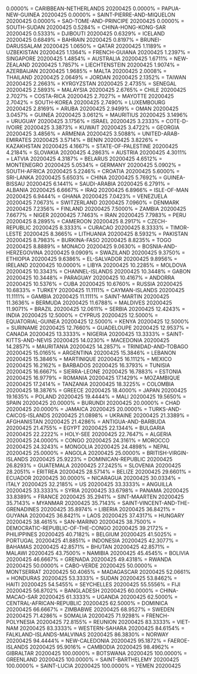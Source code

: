 0.0000% = CARIBBEAN-NETHERLANDS 20200425 
0.0000% = PAPUA-NEW-GUINEA 20200425 
0.0000% = SAINT-PIERRE-AND-MIQUELON 20200425 
0.0000% = SAO-TOME-AND-PRINCIPE 20200425 
0.0000% = SOUTH-SUDAN 20200425 
0.5284% = CHINA-HONG-KONG-SAR 20200425 
0.5333% = DJIBOUTI 20200425 
0.6329% = ICELAND 20200425 
0.6849% = BAHRAIN 20200425 
0.8197% = BRUNEI-DARUSSALAM 20200425 
1.0650% = QATAR 20200425 
1.1189% = UZBEKISTAN 20200425 
1.1364% = FRENCH-GUIANA 20200425 
1.2397% = SINGAPORE 20200425 
1.4854% = AUSTRALIA 20200425 
1.6711% = NEW-ZEALAND 20200425 
1.7857% = LIECHTENSTEIN 20200425 
1.9074% = AZERBAIJAN 20200425 
1.9685% = MALTA 20200425 
2.0008% = THAILAND 20200425 
2.0649% = JORDAN 20200425 
2.1352% = TAIWAN 20200425 
2.2663% = KYRGYZSTAN 20200425 
2.4735% = SENEGAL 20200425 
2.5893% = MALAYSIA 20200425 
2.6765% = CHILE 20200425 
2.7027% = COSTA-RICA 20200425 
2.7027% = MAYOTTE 20200425 
2.7042% = SOUTH-KOREA 20200425 
2.7490% = LUXEMBOURG 20200425 
2.8169% = ARUBA 20200425 
2.9499% = OMAN 20200425 
3.0457% = GUINEA 20200425 
3.0612% = MAURITIUS 20200425 
3.1496% = URUGUAY 20200425 
3.1756% = ISRAEL 20200425 
3.2333% = COTE-D-IVOIRE 20200425 
3.3873% = KUWAIT 20200425 
3.4722% = GEORGIA 20200425 
3.4856% = ARMENIA 20200425 
3.5088% = UNITED-ARAB-EMIRATES 20200425 
3.5714% = BENIN 20200425 
3.8226% = KAZAKHSTAN 20200425 
4.1667% = STATE-OF-PALESTINE 20200425 
4.2184% = SLOVAKIA 20200425 
4.2863% = AUSTRIA 20200425 
4.3011% = LATVIA 20200425 
4.3187% = BELARUS 20200425 
4.6512% = MONTENEGRO 20200425 
5.0534% = GERMANY 20200425 
5.0902% = SOUTH-AFRICA 20200425 
5.2246% = CROATIA 20200425 
5.6000% = SRI-LANKA 20200425 
5.6503% = CHINA 20200425 
5.7692% = GUINEA-BISSAU 20200425 
6.1441% = SAUDI-ARABIA 20200425 
6.2791% = ALBANIA 20200425 
6.6667% = IRAQ 20200425 
6.8966% = ISLE-OF-MAN 20200425 
6.9444% = GHANA 20200425 
7.0423% = VENEZUELA 20200425 
7.0673% = SWITZERLAND 20200425 
7.0960% = DENMARK 20200425 
7.2356% = FINLAND 20200425 
7.5000% = ZAMBIA 20200425 
7.6677% = NIGER 20200425 
7.7463% = IRAN 20200425 
7.7983% = PERU 20200425 
8.2895% = CAMEROON 20200425 
8.2917% = CZECH-REPUBLIC 20200425 
8.3333% = CURACAO 20200425 
8.3333% = TIMOR-LESTE 20200425 
8.3665% = LITHUANIA 20200425 
8.5932% = PAKISTAN 20200425 
8.7983% = BURKINA-FASO 20200425 
8.8235% = TOGO 20200425 
8.8889% = MONACO 20200425 
9.0630% = BOSNIA-AND-HERZEGOVINA 20200425 
9.0909% = SWAZILAND 20200425 
9.3750% = ETHIOPIA 20200425 
9.6386% = EL-SALVADOR 20200425 
9.8956% = IRELAND 20200425 
10.0000% = LIBYA 20200425 
10.2285% = MOLDOVA 20200425 
10.3343% = CHANNEL-ISLANDS 20200425 
10.3448% = GABON 20200425 
10.3448% = PARAGUAY 20200425 
10.4167% = ANDORRA 20200425 
10.5376% = CUBA 20200425 
10.6760% = RUSSIA 20200425 
10.6833% = TURKEY 20200425 
11.1111% = CAYMAN-ISLANDS 20200425 
11.1111% = GAMBIA 20200425 
11.1111% = SAINT-MARTIN 20200425 
11.3636% = BERMUDA 20200425 
11.6788% = MALDIVES 20200425 
11.9071% = BRAZIL 20200425 
12.0611% = SERBIA 20200425 
12.4243% = INDIA 20200425 
12.5000% = CYPRUS 20200425 
12.5000% = EQUATORIAL-GUINEA 20200425 
12.5000% = KENYA 20200425 
12.5000% = SURINAME 20200425 
12.7660% = GUADELOUPE 20200425 
12.9537% = CANADA 20200425 
13.3333% = NIGERIA 20200425 
13.3333% = SAINT-KITTS-AND-NEVIS 20200425 
14.0230% = MACEDONIA 20200425 
14.2857% = MAURITANIA 20200425 
14.2857% = TRINIDAD-AND-TOBAGO 20200425 
15.0165% = ARGENTINA 20200425 
15.3846% = LEBANON 20200425 
15.3846% = MARTINIQUE 20200425 
16.1112% = MEXICO 20200425 
16.2162% = BARBADOS 20200425 
16.3793% = TUNISIA 20200425 
16.6667% = SIERRA-LEONE 20200425 
16.7883% = ESTONIA 20200425 
16.9779% = ROMANIA 20200425 
17.1429% = MOZAMBIQUE 20200425 
17.2414% = TANZANIA 20200425 
18.3225% = COLOMBIA 20200425 
18.3876% = GREECE 20200425 
18.4000% = JAPAN 20200425 
19.1635% = POLAND 20200425 
19.4444% = MALI 20200425 
19.5650% = SPAIN 20200425 
20.0000% = BURUNDI 20200425 
20.0000% = CHAD 20200425 
20.0000% = JAMAICA 20200425 
20.0000% = TURKS-AND-CAICOS-ISLANDS 20200425 
21.0898% = UKRAINE 20200425 
21.3389% = AFGHANISTAN 20200425 
21.4286% = ANTIGUA-AND-BARBUDA 20200425 
21.4755% = EGYPT 20200425 
22.1344% = BULGARIA 20200425 
22.2222% = HOLY-SEE 20200425 
22.7647% = ALGERIA 20200425 
24.0000% = CONGO 20200425 
24.3161% = MOROCCO 20200425 
24.3243% = MONGOLIA 20200425 
24.4898% = NEPAL 20200425 
25.0000% = ANGOLA 20200425 
25.0000% = BRITISH-VIRGIN-ISLANDS 20200425 
25.9223% = DOMINICAN-REPUBLIC 20200425 
26.8293% = GUATEMALA 20200425 
27.2425% = SLOVENIA 20200425 
28.2051% = ERITREA 20200425 
28.5714% = BELIZE 20200425 
29.6601% = ECUADOR 20200425 
30.0000% = NICARAGUA 20200425 
30.0334% = ITALY 20200425 
32.2185% = US 20200425 
33.3333% = ANGUILLA 20200425 
33.3333% = SYRIA 20200425 
33.6798% = PANAMA 20200425 
33.8389% = FRANCE 20200425 
35.2941% = SINT-MAARTEN 20200425 
35.7143% = MYANMAR 20200425 
35.7143% = SAINT-VINCENT-AND-THE-GRENADINES 20200425 
35.8974% = LIBERIA 20200425 
36.8421% = GUYANA 20200425 
36.8421% = LAOS 20200425 
37.4317% = HUNGARY 20200425 
38.4615% = SAN-MARINO 20200425 
38.7500% = DEMOCRATIC-REPUBLIC-OF-THE-CONGO 20200425 
39.2172% = PHILIPPINES 20200425 
40.7182% = BELGIUM 20200425 
41.5025% = PORTUGAL 20200425 
41.8851% = INDONESIA 20200425 
42.3077% = BAHAMAS 20200425 
42.8571% = BHUTAN 20200425 
42.8571% = MALAWI 20200425 
43.7500% = NAMIBIA 20200425 
45.4545% = BOLIVIA 20200425 
46.6667% = GRENADA 20200425 
49.4318% = RWANDA 20200425 
50.0000% = CABO-VERDE 20200425 
50.0000% = MONTSERRAT 20200425 
50.4065% = MADAGASCAR 20200425 
52.0661% = HONDURAS 20200425 
53.3333% = SUDAN 20200425 
53.8462% = HAITI 20200425 
54.5455% = SEYCHELLES 20200425 
55.5556% = FIJI 20200425 
56.8702% = BANGLADESH 20200425 
60.0000% = CHINA-MACAO-SAR 20200425 
61.3333% = UGANDA 20200425 
62.5000% = CENTRAL-AFRICAN-REPUBLIC 20200425 
62.5000% = DOMINICA 20200425 
66.6667% = ZIMBABWE 20200425 
68.9527% = SWEDEN 20200425 
71.4286% = SOMALIA 20200425 
71.9298% = FRENCH-POLYNESIA 20200425 
72.8155% = REUNION 20200425 
83.3333% = VIET-NAM 20200425 
83.3333% = WESTERN-SAHARA 20200425 
84.6154% = FALKLAND-ISLANDS-MALVINAS 20200425 
86.3830% = NORWAY 20200425 
94.4444% = NEW-CALEDONIA 20200425 
95.1872% = FAEROE-ISLANDS 20200425 
95.9016% = CAMBODIA 20200425 
98.4962% = GIBRALTAR 20200425 
100.0000% = BOTSWANA 20200425 
100.0000% = GREENLAND 20200425 
100.0000% = SAINT-BARTHELEMY 20200425 
100.0000% = SAINT-LUCIA 20200425 
100.0000% = YEMEN 20200425 
